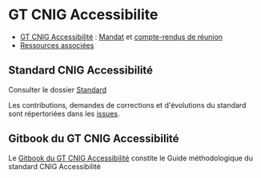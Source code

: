 # GT CNIG Accessibilite

- [GT CNIG Accessibilité](http://cnig.gouv.fr/gt-accessibilite-a18058.html) : [Mandat](http://cnig.gouv.fr/IMG/pdf/2018-09-mandat-netex-inspire-v5.pdf) et [compte-rendus de réunion](http://cnig.gouv.fr/gt-accessibilite-a18058.html)
- [Ressources associées](http://cnig.gouv.fr/ressources-accessibilite-a25335.html)

## Standard CNIG Accessibilité

Consulter le dossier [Standard](https://github.com/GT-CNIG-Accessibilite-TEAM/GT-CNIG-Accessibilite/tree/main/Standard)

Les contributions, demandes de corrections et d'évolutions du standard sont répertoriées dans les [issues](https://github.com/GT-CNIG-Accessibilite-TEAM/GT-CNIG-Accessibilite/issues).

## Gitbook du GT CNIG Accessibilité

Le [Gitbook du GT CNIG Accessibilité](https://app.gitbook.com/@cnig/s/guide-methodo-cnig-accessibilite/) constite le Guide méthodologique du standard CNIG Accessibilité


